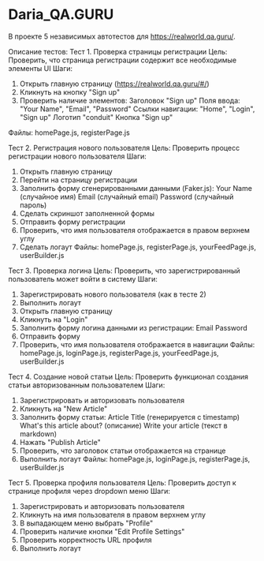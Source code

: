 # Daria_QA.GURU
В проекте 5 независимых автотестов для https://realworld.qa.guru/.

Описание тестов:
Тест 1. Проверка страницы регистрации
Цель: Проверить, что страница регистрации содержит все необходимые элементы UI
Шаги:
1. Открыть главную страницу (https://realworld.qa.guru/#/)
2. Кликнуть на кнопку "Sign up"
3. Проверить наличие элементов:
  Заголовок "Sign up"
  Поля ввода: "Your Name", "Email", "Password"
  Ссылки навигации: "Home", "Login", "Sign up"
  Логотип "conduit"
  Кнопка "Sign up"

Файлы: homePage.js, registerPage.js

Тест 2. Регистрация нового пользователя
Цель: Проверить процесс регистрации нового пользователя
Шаги:
1. Открыть главную страницу
2. Перейти на страницу регистрации
3. Заполнить форму сгенерированными данными (Faker.js):
  Your Name (случайное имя)
  Email (случайный email)
  Password (случайный пароль)
4. Сделать скриншот заполненной формы
5. Отправить форму регистрации
6. Проверить, что имя пользователя отображается в правом верхнем углу
7. Сделать логаут
Файлы: homePage.js, registerPage.js, yourFeedPage.js, userBuilder.js

Тест 3. Проверка логина
Цель: Проверить, что зарегистрированный пользователь может войти в систему
Шаги:
1. Зарегистрировать нового пользователя (как в тесте 2)
2. Выполнить логаут
3. Открыть главную страницу
4. Кликнуть на "Login"
5. Заполнить форму логина данными из регистрации:
  Email
  Password
6. Отправить форму
7. Проверить, что имя пользователя отображается в навигации
Файлы: homePage.js, loginPage.js, registerPage.js, yourFeedPage.js, userBuilder.js

Тест 4. Создание новой статьи
Цель: Проверить функционал создания статьи авторизованным пользователем
Шаги:
1. Зарегистрировать и авторизовать пользователя
2. Кликнуть на "New Article"
3. Заполнить форму статьи:
  Article Title (генерируется с timestamp)
  What's this article about? (описание)
  Write your article (текст в markdown)
4. Нажать "Publish Article"
5. Проверить, что заголовок статьи отображается на странице
6. Выполнить логаут
Файлы: homePage.js, loginPage.js, registerPage.js, userBuilder.js

Тест 5. Проверка профиля пользователя
Цель: Проверить доступ к странице профиля через dropdown меню
Шаги:
1. Зарегистрировать и авторизовать пользователя
2. Кликнуть на имя пользователя в правом верхнем углу
3. В выпадающем меню выбрать "Profile"
4. Проверить наличие кнопки "Edit Profile Settings"
5. Проверить корректность URL профиля
6. Выполнить логаут
